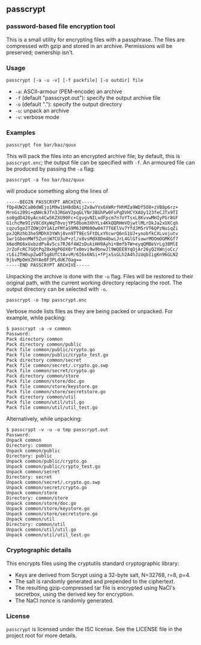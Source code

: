 ## passcrypt
### password-based file encryption tool

This is a small utility for encrypting files with a passphrase. The
files are compressed with gzip and stored in an archive. Permissions
will be preserved; ownership isn't.


### Usage

```
passcrypt [-a -u -v] [-f packfile] [-o outdir] file
```

* `-a`: ASCII-armour (PEM-encode) an archive
* `-f` (default "passcrypt.out"): specify the output archive file
* `-o` (default "."): specify the output directory
* `-u`: unpack an archive
* `-v`: verbose mode


### Examples

```
passcrypt foo bar/baz/quux
```

This will pack the files into an encrypted archive file; by default,
this is `passcrypt.enc`; the output file can be specified with `-f`. An
armoured file can be produced by passing the `-a` flag:

```
passcrypt -a foo bar/baz/quux
```

will produce something along the lines of

```
-----BEGIN PASSCRYPT ARCHIVE-----
fOp4UW2CaB0dWEjo1M9w1bH8dDAijZx8wYVx6XWRrfHhMZa9WDf5O8+zVB8p6rz+
MrnGs209i+qNHc8JTn3JRGmV2pqGLYNr3BGhPw0FxPqDVHCYXAUy123feCJTx9TI
so0gdD426yAcn4Cw5KZXU90Fc+CgvgvNILxdFpcm7n7oYTsxL8KvvwMHIyPGr8GF
G1chcMe9IzV8CdXyWqT0vojYPS8bom3XhYLs4KkQQRHmVOjwtlMLrDkJa2xUXCqh
cqzu5go3TZOWjOY1A1zFMfaS9M6J8M080w0477T6ElVv7YfdJM5rVT6QPzNuiqZi
pxJQRzhb3he5MDhX3YWhj0vn9TT9EcSFtDLxYhcwrQ6nS1UJ+ynobfkCXLvojutv
1wr1GbonMWf5ZunjW7CU3uP+zl/x8vsMdX8Dm4bwiJrL4GlGfsuwrMOOmOGMKGf7
X6edR66xUxbzdPvAv5cs7RJ6f4W2sDukiHH9Ayhi+BmfbTW+eyqQMBeVrLg38MlE
JrZoFcRC7GQtPq20xHgP6OX0rTx0mvi9w9bnwJl9WQEE8YqOjAr26yQ2XWnjoCc/
rL6i2TH0upZw0T5g8UfCtAvvM/6I6x6NSi+fPjxSsGLh2A4hJiUqbIigKn96GLN2
9jbvMpOmVZHYAe8F3PLdUK7Oag==
-----END PASSCRYPT ARCHIVE-----
```

Unpacking the archive is done with the `-u` flag. Files will be
restored to their original path, with the current working directory
replacing the root. The output directory can be selected with `-o`.

```
passcrypt -o tmp passcrypt.enc
```

Verbose mode lists files as they are being packed or unpacked. For
example, while packing:

```
$ passcrypt -a -v common
Password: 
Pack directory common
Pack directory common/public
Pack file common/public/crypto.go
Pack file common/public/crypto_test.go
Pack directory common/secret
Pack file common/secret/.crypto.go.swp
Pack file common/secret/crypto.go
Pack directory common/store
Pack file common/store/doc.go
Pack file common/store/keystore.go
Pack file common/store/secretstore.go
Pack directory common/util
Pack file common/util/util.go
Pack file common/util/util_test.go
```

Alternatively, while unpacking:

```
$ passcrypt -v -u -o tmp passcrypt.out 
Password: 
Unpack common
Directory: common
Unpack common/public
Directory: public
Unpack common/public/crypto.go
Unpack common/public/crypto_test.go
Unpack common/secret
Directory: secret
Unpack common/secret/.crypto.go.swp
Unpack common/secret/crypto.go
Unpack common/store
Directory: common/store
Unpack common/store/doc.go
Unpack common/store/keystore.go
Unpack common/store/secretstore.go
Unpack common/util
Directory: common/util
Unpack common/util/util.go
Unpack common/util/util_test.go
```


### Cryptographic details

This encrypts files using the cryptutils standard cryptographic
library:

* Keys are derived from Scrypt using a 32-byte salt, N=32768,
  r=8, p=4.
* The salt is randomly generated and prepended to the ciphertext.
* The resulting gzip-compressed tar file is encrypted using NaCl's
  secretbox, using the derived key for encryption.
* The NaCl nonce is randomly generated.


### License

`passcrypt` is licensed under the ISC license. See the LICENSE file
in the project root for more details.


